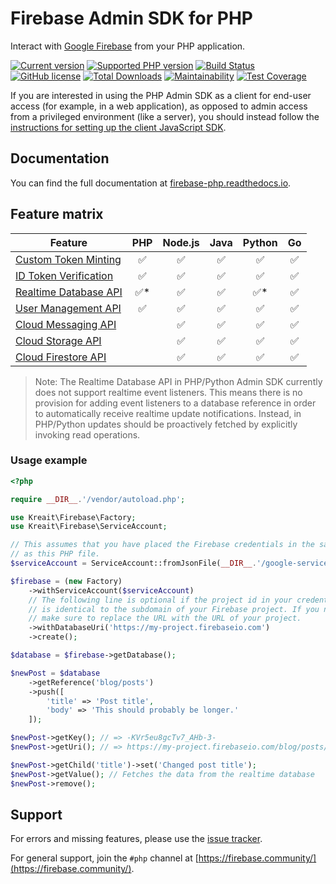 # Firebase Admin SDK for PHP

Interact with [Google Firebase](https://firebase.google.com) from your PHP application.

[![Current version](https://img.shields.io/packagist/v/kreait/firebase-php.svg)](https://packagist.org/packages/kreait/firebase-php)
[![Supported PHP version](https://img.shields.io/packagist/php-v/kreait/firebase-php.svg)]()
[![Build Status](https://travis-ci.org/kreait/firebase-php.svg?branch=master)](https://travis-ci.org/kreait/firebase-php)
[![GitHub license](https://img.shields.io/github/license/kreait/firebase-php.svg)](https://github.com/kreait/firebase-php/blob/master/LICENSE)
[![Total Downloads](https://img.shields.io/packagist/dt/kreait/firebase-php.svg)]()
[![Maintainability](https://api.codeclimate.com/v1/badges/577e2f8f5df7f4133675/maintainability)](https://codeclimate.com/github/kreait/firebase-php/maintainability)
[![Test Coverage](https://api.codeclimate.com/v1/badges/577e2f8f5df7f4133675/test_coverage)](https://codeclimate.com/github/kreait/firebase-php/test_coverage)

If you are interested in using the PHP Admin SDK as a client for end-user access (for example, in a web application), as opposed to admin access from a privileged environment (like a server), you should instead follow the [instructions for setting up the client JavaScript SDK](https://firebase.google.com/docs/web/setup).

## Documentation

You can find the full documentation at
[firebase-php.readthedocs.io](https://firebase-php.readthedocs.io/).

## Feature matrix

| Feature | PHP | Node.js | Java | Python | Go |
| --- | :---: | :---: | :---: | :---: | :---: |
| [Custom Token Minting](https://firebase.google.com/docs/auth/admin/create-custom-tokens) | ✅ | ✅ | ✅ | ✅ | ✅ |
| [ID Token Verification](https://firebase.google.com/docs/auth/admin/verify-id-tokens)	| ✅ | ✅ | ✅ | ✅ | ✅ |
| [Realtime Database API](https://firebase.google.com/docs/database/admin/start) | ✅* | ✅ | ✅ | ✅* | ✅ |
| [User Management API](https://firebase.google.com/docs/auth/admin/manage-users) | ✅ | ✅ | ✅ | ✅ | ✅ |
| [Cloud Messaging API](https://firebase.google.com/docs/cloud-messaging/admin/) |  | ✅ | ✅ | ✅ | ✅ |				
| [Cloud Storage API](https://firebase.google.com/docs/storage/admin/start) | | ✅ | ✅ | ✅ | ✅ |
| [Cloud Firestore API](https://firebase.google.com/docs/firestore/) | | ✅ | ✅ | ✅ | ✅ |

> Note: The Realtime Database API in PHP/Python Admin SDK currently does not support realtime event listeners. 
This means there is no provision for adding event listeners to a database reference in order to automatically 
receive realtime update notifications. Instead, in PHP/Python updates should be proactively fetched by explicitly 
invoking read operations.

### Usage example

```php
<?php

require __DIR__.'/vendor/autoload.php';

use Kreait\Firebase\Factory;
use Kreait\Firebase\ServiceAccount;

// This assumes that you have placed the Firebase credentials in the same directory
// as this PHP file.
$serviceAccount = ServiceAccount::fromJsonFile(__DIR__.'/google-service-account.json');

$firebase = (new Factory)
    ->withServiceAccount($serviceAccount)
    // The following line is optional if the project id in your credentials file
    // is identical to the subdomain of your Firebase project. If you need it,
    // make sure to replace the URL with the URL of your project.
    ->withDatabaseUri('https://my-project.firebaseio.com')
    ->create();

$database = $firebase->getDatabase();

$newPost = $database
    ->getReference('blog/posts')
    ->push([
        'title' => 'Post title',
        'body' => 'This should probably be longer.'
    ]);

$newPost->getKey(); // => -KVr5eu8gcTv7_AHb-3-
$newPost->getUri(); // => https://my-project.firebaseio.com/blog/posts/-KVr5eu8gcTv7_AHb-3-

$newPost->getChild('title')->set('Changed post title');
$newPost->getValue(); // Fetches the data from the realtime database
$newPost->remove();
```

## Support

For errors and missing features, please use the [issue tracker](https://github.com/kreait/firebase-php/issues/).

For general support, join the `#php` channel at [https://firebase.community/](https://firebase.community/).
